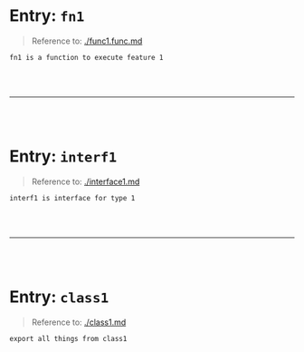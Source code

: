 # Entry: `fn1`

> Reference to: [./func1.func.md](./func1.func.md)

    fn1 is a function to execute feature 1
<br/>
<br/>



---


<br/>
<br/>

# Entry: `interf1`

> Reference to: [./interface1.md](./interface1.md)

    interf1 is interface for type 1
<br/>
<br/>



---


<br/>
<br/>

# Entry: `class1`

> Reference to: [./class1.md](./class1.md)

    export all things from class1